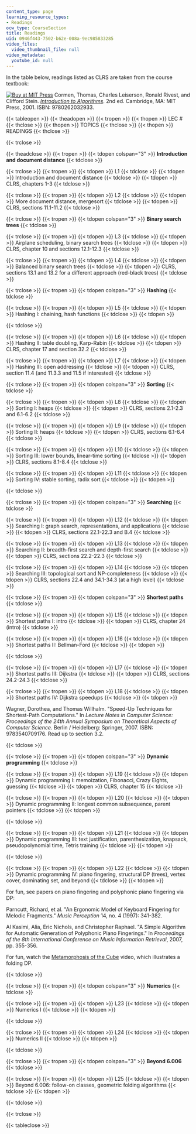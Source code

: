 ```yaml
---
content_type: page
learning_resource_types:
- Readings
ocw_type: CourseSection
title: Readings
uid: 0946f443-7502-b62e-008a-9ec985833285
video_files:
  video_thumbnail_file: null
video_metadata:
  youtube_id: null
---
```


In the table below, readings listed as CLRS are taken from the course textbook:

[![Buy at MIT Press](/images/mp_logo.gif)](https://mitpress.mit.edu/9780262032933) Cormen, Thomas, Charles Leiserson, Ronald Rivest, and Clifford Stein. [_Introduction to Algorithms_](https://mitpress.mit.edu/9780262032933). 2nd ed. Cambridge, MA: MIT Press, 2001. ISBN: 9780262032933.

{{< tableopen >}}
{{< theadopen >}}
{{< tropen >}}
{{< thopen >}}
LEC #
{{< thclose >}}
{{< thopen >}}
TOPICS
{{< thclose >}}
{{< thopen >}}
READINGS
{{< thclose >}}

{{< trclose >}}

{{< theadclose >}}
{{< tropen >}}
{{< tdopen colspan="3" >}}
**Introduction and document distance**
{{< tdclose >}}

{{< trclose >}}
{{< tropen >}}
{{< tdopen >}}
L1
{{< tdclose >}}
{{< tdopen >}}
Introduction and document distance
{{< tdclose >}}
{{< tdopen >}}
CLRS, chapters 1-3
{{< tdclose >}}

{{< trclose >}}
{{< tropen >}}
{{< tdopen >}}
L2
{{< tdclose >}}
{{< tdopen >}}
More document distance, mergesort
{{< tdclose >}}
{{< tdopen >}}
CLRS, sections 11.1-11.2
{{< tdclose >}}

{{< trclose >}}
{{< tropen >}}
{{< tdopen colspan="3" >}}
**Binary search trees**
{{< tdclose >}}

{{< trclose >}}
{{< tropen >}}
{{< tdopen >}}
L3
{{< tdclose >}}
{{< tdopen >}}
Airplane scheduling, binary search trees
{{< tdclose >}}
{{< tdopen >}}
CLRS, chapter 10 and sections 12.1-12.3
{{< tdclose >}}

{{< trclose >}}
{{< tropen >}}
{{< tdopen >}}
L4
{{< tdclose >}}
{{< tdopen >}}
Balanced binary search trees
{{< tdclose >}}
{{< tdopen >}}
CLRS, sections 13.1 and 13.2 for a different approach (red-black trees)
{{< tdclose >}}

{{< trclose >}}
{{< tropen >}}
{{< tdopen colspan="3" >}}
**Hashing**
{{< tdclose >}}

{{< trclose >}}
{{< tropen >}}
{{< tdopen >}}
L5
{{< tdclose >}}
{{< tdopen >}}
Hashing I: chaining, hash functions
{{< tdclose >}}
{{< tdopen >}}
  

{{< tdclose >}}

{{< trclose >}}
{{< tropen >}}
{{< tdopen >}}
L6
{{< tdclose >}}
{{< tdopen >}}
Hashing II: table doubling, Karp-Rabin
{{< tdclose >}}
{{< tdopen >}}
CLRS, chapter 17 and section 32.2
{{< tdclose >}}

{{< trclose >}}
{{< tropen >}}
{{< tdopen >}}
L7
{{< tdclose >}}
{{< tdopen >}}
Hashing III: open addressing
{{< tdclose >}}
{{< tdopen >}}
CLRS, section 11.4 (and 11.3.3 and 11.5 if interested)
{{< tdclose >}}

{{< trclose >}}
{{< tropen >}}
{{< tdopen colspan="3" >}}
**Sorting**
{{< tdclose >}}

{{< trclose >}}
{{< tropen >}}
{{< tdopen >}}
L8
{{< tdclose >}}
{{< tdopen >}}
Sorting I: heaps
{{< tdclose >}}
{{< tdopen >}}
CLRS, sections 2.1-2.3 and 6.1-6.2
{{< tdclose >}}

{{< trclose >}}
{{< tropen >}}
{{< tdopen >}}
L9
{{< tdclose >}}
{{< tdopen >}}
Sorting II: heaps
{{< tdclose >}}
{{< tdopen >}}
CLRS, sections 6.1-6.4
{{< tdclose >}}

{{< trclose >}}
{{< tropen >}}
{{< tdopen >}}
L10
{{< tdclose >}}
{{< tdopen >}}
Sorting III: lower bounds, linear-time sorting
{{< tdclose >}}
{{< tdopen >}}
CLRS, sections 8.1-8.4
{{< tdclose >}}

{{< trclose >}}
{{< tropen >}}
{{< tdopen >}}
L11
{{< tdclose >}}
{{< tdopen >}}
Sorting IV: stable sorting, radix sort
{{< tdclose >}}
{{< tdopen >}}
  

{{< tdclose >}}

{{< trclose >}}
{{< tropen >}}
{{< tdopen colspan="3" >}}
**Searching**
{{< tdclose >}}

{{< trclose >}}
{{< tropen >}}
{{< tdopen >}}
L12
{{< tdclose >}}
{{< tdopen >}}
Searching I: graph search, representations, and applications
{{< tdclose >}}
{{< tdopen >}}
CLRS, sections 22.1-22.3 and B.4
{{< tdclose >}}

{{< trclose >}}
{{< tropen >}}
{{< tdopen >}}
L13
{{< tdclose >}}
{{< tdopen >}}
Searching II: breadth-first search and depth-first search
{{< tdclose >}}
{{< tdopen >}}
CLRS, sections 22.2-22.3
{{< tdclose >}}

{{< trclose >}}
{{< tropen >}}
{{< tdopen >}}
L14
{{< tdclose >}}
{{< tdopen >}}
Searching III: topological sort and NP-completeness
{{< tdclose >}}
{{< tdopen >}}
CLRS, sections 22.4 and 34.1-34.3 (at a high level)
{{< tdclose >}}

{{< trclose >}}
{{< tropen >}}
{{< tdopen colspan="3" >}}
**Shortest paths**
{{< tdclose >}}

{{< trclose >}}
{{< tropen >}}
{{< tdopen >}}
L15
{{< tdclose >}}
{{< tdopen >}}
Shortest paths I: intro
{{< tdclose >}}
{{< tdopen >}}
CLRS, chapter 24 (intro)
{{< tdclose >}}

{{< trclose >}}
{{< tropen >}}
{{< tdopen >}}
L16
{{< tdclose >}}
{{< tdopen >}}
Shortest paths II: Bellman-Ford
{{< tdclose >}}
{{< tdopen >}}
  

{{< tdclose >}}

{{< trclose >}}
{{< tropen >}}
{{< tdopen >}}
L17
{{< tdclose >}}
{{< tdopen >}}
Shortest paths III: Dijkstra
{{< tdclose >}}
{{< tdopen >}}
CLRS, sections 24.2-24.3
{{< tdclose >}}

{{< trclose >}}
{{< tropen >}}
{{< tdopen >}}
L18
{{< tdclose >}}
{{< tdopen >}}
Shortest paths IV: Dijkstra speedups
{{< tdclose >}}
{{< tdopen >}}


Wagner, Dorothea, and Thomas Willhalm. "Speed-Up Techniques for Shortest-Path Computations." In _Lecture Notes in Computer Science: Proceedings of the 24th Annual Symposium on Theoretical Aspects of Computer Science_. Berlin / Heidelberg: Springer, 2007. ISBN: 9783540709176. Read up to section 3.2.


{{< tdclose >}}

{{< trclose >}}
{{< tropen >}}
{{< tdopen colspan="3" >}}
**Dynamic programming**
{{< tdclose >}}

{{< trclose >}}
{{< tropen >}}
{{< tdopen >}}
L19
{{< tdclose >}}
{{< tdopen >}}
Dynamic programming I: memoization, Fibonacci, Crazy Eights, guessing
{{< tdclose >}}
{{< tdopen >}}
CLRS, chapter 15
{{< tdclose >}}

{{< trclose >}}
{{< tropen >}}
{{< tdopen >}}
L20
{{< tdclose >}}
{{< tdopen >}}
Dynamic programming II: longest common subsequence, parent pointers
{{< tdclose >}}
{{< tdopen >}}
  

{{< tdclose >}}

{{< trclose >}}
{{< tropen >}}
{{< tdopen >}}
L21
{{< tdclose >}}
{{< tdopen >}}
Dynamic programming III: text justification, parenthesization, knapsack, pseudopolynomial time, Tetris training
{{< tdclose >}}
{{< tdopen >}}
  

{{< tdclose >}}

{{< trclose >}}
{{< tropen >}}
{{< tdopen >}}
L22
{{< tdclose >}}
{{< tdopen >}}
Dynamic programming IV: piano fingering, structural DP (trees), vertex cover, dominating set, and beyond
{{< tdclose >}}
{{< tdopen >}}


For fun, see papers on piano fingering and polyphonic piano fingering via DP:

Parncutt, Richard, et al. "An Ergonomic Model of Keyboard Fingering for Melodic Fragments." _Music Perception_ 14, no. 4 (1997): 341-382.

Al Kasimi, Alia, Eric Nichols, and Christopher Raphael. "A Simple Algorithm for Automatic Generation of Polyphonic Piano Fingerings." In _Proceedings of the 8th International Conference on Music Information Retrieval_, 2007, pp. 355-356.

For fun, watch the [Metamorphosis of the Cube](http://erikdemaine.org/metamorphosis/) video, which illustrates a folding DP.


{{< tdclose >}}

{{< trclose >}}
{{< tropen >}}
{{< tdopen colspan="3" >}}
**Numerics**
{{< tdclose >}}

{{< trclose >}}
{{< tropen >}}
{{< tdopen >}}
L23
{{< tdclose >}}
{{< tdopen >}}
Numerics I
{{< tdclose >}}
{{< tdopen >}}
  

{{< tdclose >}}

{{< trclose >}}
{{< tropen >}}
{{< tdopen >}}
L24
{{< tdclose >}}
{{< tdopen >}}
Numerics II
{{< tdclose >}}
{{< tdopen >}}
  

{{< tdclose >}}

{{< trclose >}}
{{< tropen >}}
{{< tdopen colspan="3" >}}
**Beyond 6.006**
{{< tdclose >}}

{{< trclose >}}
{{< tropen >}}
{{< tdopen >}}
L25
{{< tdclose >}}
{{< tdopen >}}
Beyond 6.006: follow-on classes, geometric folding algorithms
{{< tdclose >}}
{{< tdopen >}}
  

{{< tdclose >}}

{{< trclose >}}

{{< tableclose >}}